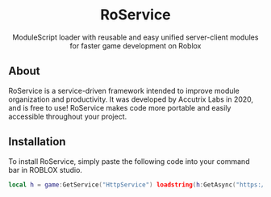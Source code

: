 <h1 align="center">RoService</h1>

<div align="center">
	ModuleScript loader with reusable and easy unified server-client modules for faster game development on Roblox
</div>

## About
RoService is a service-driven framework intended to improve module organization and productivity. It was developed by Accutrix Labs in 2020, and is free to use!  RoService makes code more portable and easily accessible throughout your project. 

## Installation
To install RoService, simply paste the following code into your command bar in ROBLOX studio.

```lua
local h = game:GetService("HttpService") loadstring(h:GetAsync("https://raw.githubusercontent.com/Accutrix/RoService/install.lua"))(h.HttpEnabled)
```